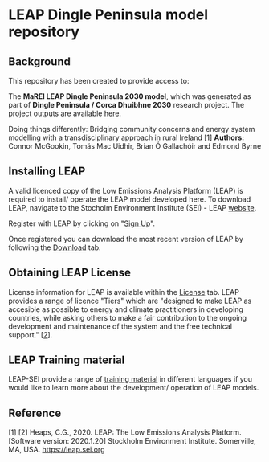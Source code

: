 # LEAP Dingle Peninsula model repository

## Background
This repository has been created to provide access to: 

The **MaREI LEAP Dingle Peninsula 2030 model**, which was generated as part of **Dingle Peninsula / Corca Dhuibhne 2030** research project. The project outputs are available [here](https://www.marei.ie/project/dingle-peninsula-2030/).

Doing things differently: Bridging community concerns and energy system modelling with a transdisciplinary approach in rural Ireland [[1](https://www.sciencedirect.com/science/article/pii/S2214629622001621)]
**Authors:** Connor McGookin, Tomás Mac Uidhir, Brian Ó Gallachóir and Edmond Byrne

## Installing LEAP

A valid licenced copy of the Low Emissions Analysis Platform (LEAP) is required to install/ operate the LEAP model developed here. To download LEAP, navigate to the Stocholm Environment Institute (SEI) - LEAP [website](https://leap.sei.org/default.asp?action=home).

Register with LEAP by clicking on "[Sign Up](https://leap.sei.org/default.asp?action=signup)". 

Once registered you can download the most recent version of LEAP by following the [Download](https://leap.sei.org/default.asp?action=download) tab.

## Obtaining LEAP License
License information for LEAP is available within the [License](https://leap.sei.org/default.asp?action=license) tab. LEAP provides a range of licence "Tiers" which are "designed to make LEAP as accesible as possible to energy and climate practitioners in developing countries, while asking others to make a fair contribution to the ongoing development and maintenance of the system and the free technical support." [[2](https://leap.sei.org/default.asp?action=citing)].
  
## LEAP Training material 
LEAP-SEI provide a range of [training material](https://leap.sei.org/default.asp?action=trainingmaterials) in different languages if you would like to learn more about the development/ operation of LEAP models.

## Reference
[1]
[2] Heaps, C.G., 2020. LEAP: The Low Emissions Analysis Platform. [Software version: 2020.1.20] Stockholm Environment Institute. Somerville, MA, USA. https://leap.sei.org

